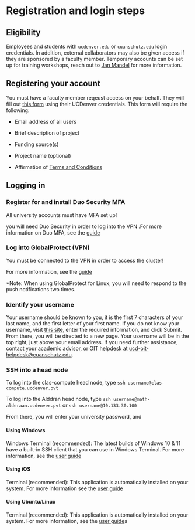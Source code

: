 # Registration and login steps

## Eligibility
Employees and students with `ucdenver.edu` or `cuanschutz.edu` login credentials. In addition, external collaborators may 
also be given access if they are sponsored by a faculty member. Temporary accounts can be set up for training workshops, reach out to [Jan Mandel](mailto:Jan.Mandel@ucdenver.edu)
for more information. 


## Registering your account
You must have a faculty member reqeust access on your behalf. They will fill out [this form](https://forms.office.com/r/GQ9ef7ei4i) using their UCDenver credentials.
This form will require the following:

* Email address of all users
 
* Brief description of project
 
* Funding source(s)

* Project name (optional)
 
* Affirmation of [Terms and Conditions](./index.md/) 

## Logging in 
### Register for and install Duo Security MFA
All university accounts must have MFA set up!

you will need Duo Security in order to log into the VPN .For more information on Duo MFA, see the [guide](https://www.ucdenver.edu/offices/office-of-information-technology/software/how-do-i-use/getting-started-with-multi-factor-authentication)

### Log into GlobalProtect (VPN)
You must be connected to the VPN in order to access the cluster! 

For more information, see the [guide](https://www.ucdenver.edu/offices/office-of-information-technology/software/how-do-i-use/vpn-and-remote-access)

*Note: When using GlobalProtect for Linux, you will need to respond to the push notifications two times.
### Identify your username
Your username should be known to you, it is the first 7 characters of your last name, and the first letter of your first name. If you do not know your username, visit [this site](https://myaccount.ucdenver.edu), enter the required information, and click Submit.
From there, you will be directed to a new page. Your username will be in the top right, just above your email address. If you need further assistance, contact your academic advisor, or OIT helpdesk at [ucd-oit-helpdesk@cuanschutz.edu](mailto:ucd-oit-helpdesk@cuanschutz.edu).

### SSH into a head node
To log into the clas-compute head node, type `ssh username@clas-compute.ucdenver.pvt`

To log into the Alddran head node, type `ssh username@math-alderaan.ucdenver.pvt` or `ssh username@10.133.30.100`

From there, you will enter your university password, and 
#### Using Windows
Windows Terminal (recommended):
The latest builds of Windows 10 & 11 have a built-in SSH client that you can use in Windows Terminal. For more information, see the [user guide](https://learn.microsoft.com/en-us/windows/terminal/tutorials/ssh)
#### Using iOS
Terminal (recommended):
This application is automatically installed on your system. For more information see the [user guide](https://support.apple.com/lt-lt/guide/terminal/apd5265185d-f365-44cb-8b09-71a064a42125/mac)
#### Using Ubuntu/Linux
Terminal (recommended):
This application is automatically installed on your system. For more information, see the [user guide](https://ubuntu.com/tutorials/command-line-for-beginners#3-opening-a-terminal)a